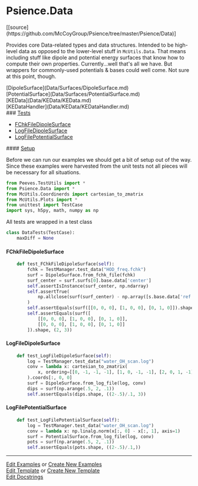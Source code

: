 # <a id="Psience.Data">Psience.Data</a> 
<div class="docs-source-link" markdown="1">
[[source](https://github.com/McCoyGroup/Psience/tree/master/Psience/Data)]
</div>
    
Provides core Data-related types and data structures.
Intended to be high-level data as opposed to the lower-level stuff in `McUtils.Data`.
That means including stuff like dipole and potential energy surfaces that know how to compute their own properties.
Currently...well that's all we have. But wrappers for commonly-used potentials & bases could well come.
Not sure at this point, though.

<div class="container alert alert-secondary bg-light">
  <div class="row">
   <div class="col" markdown="1">
[DipoleSurface](Data/Surfaces/DipoleSurface.md)   
</div>
   <div class="col" markdown="1">
[PotentialSurface](Data/Surfaces/PotentialSurface.md)   
</div>
   <div class="col" markdown="1">
[KEData](Data/KEData/KEData.md)   
</div>
</div>
  <div class="row">
   <div class="col" markdown="1">
[KEDataHandler](Data/KEData/KEDataHandler.md)   
</div>
   <div class="col" markdown="1">
   
</div>
   <div class="col" markdown="1">
   
</div>
</div>
</div>






<div class="collapsible-section">
 <div class="collapsible-section collapsible-section-header" markdown="1">
### <a class="collapse-link" data-toggle="collapse" href="#tests">Tests</a> <a class="float-right" data-toggle="collapse" href="#tests"><i class="fa fa-chevron-down"></i></a>
 </div>
<div class="collapsible-section collapsible-section-body collapse show" id="tests" markdown="1">

- [FChkFileDipoleSurface](#FChkFileDipoleSurface)
- [LogFileDipoleSurface](#LogFileDipoleSurface)
- [LogFilePotentialSurface](#LogFilePotentialSurface)

<div class="collapsible-section">
 <div class="collapsible-section collapsible-section-header" markdown="1">
#### <a class="collapse-link" data-toggle="collapse" href="#test-setup">Setup</a> <a class="float-right" data-toggle="collapse" href="#test-setup"><i class="fa fa-chevron-down"></i></a>
 </div>
 <div class="collapsible-section collapsible-section-body collapse" id="test-setup" markdown="1">

Before we can run our examples we should get a bit of setup out of the way.
Since these examples were harvested from the unit tests not all pieces
will be necessary for all situations.
```python
from Peeves.TestUtils import *
from Psience.Data import *
from McUtils.Coordinerds import cartesian_to_zmatrix
from McUtils.Plots import *
from unittest import TestCase
import sys, h5py, math, numpy as np
```

All tests are wrapped in a test class
```python
class DataTests(TestCase):
    maxDiff = None
```

 </div>
</div>

#### <a name="FChkFileDipoleSurface">FChkFileDipoleSurface</a>
```python
    def test_FChkFileDipoleSurface(self):
        fchk = TestManager.test_data("HOD_freq.fchk")
        surf = DipoleSurface.from_fchk_file(fchk)
        surf_center = surf.surfs[0].base.data['center']
        self.assertIsInstance(surf_center, np.ndarray)
        self.assertTrue(
            np.allclose(surf(surf_center) - np.array([s.base.data['ref'] for s in surf.surfs]), 0.)
        )
        self.assertEquals(surf([[0, 0, 0], [1, 0, 0], [0, 1, 0]]).shape, (1, 3))
        self.assertEquals(surf([
            [[0, 0, 0], [1, 0, 0], [0, 1, 0]],
            [[0, 0, 0], [1, 0, 0], [0, 1, 0]]
        ]).shape, (2, 3))
```
#### <a name="LogFileDipoleSurface">LogFileDipoleSurface</a>
```python
    def test_LogFileDipoleSurface(self):
        log = TestManager.test_data("water_OH_scan.log")
        conv = lambda x: cartesian_to_zmatrix(
            x, ordering=[[0, -1, -1, -1], [1, 0, -1, -1], [2, 0, 1, -1]]
        ).coords[:, 0, 0]
        surf = DipoleSurface.from_log_file(log, conv)
        dips = surf(np.arange(.5, 2, .1))
        self.assertEquals(dips.shape, ((2-.5)/.1, 3))
```
#### <a name="LogFilePotentialSurface">LogFilePotentialSurface</a>
```python
    def test_LogFilePotentialSurface(self):
        log = TestManager.test_data("water_OH_scan.log")
        conv = lambda x: np.linalg.norm(x[:, 0] - x[:, 1], axis=1)
        surf = PotentialSurface.from_log_file(log, conv)
        pots = surf(np.arange(.5, 2, .1))
        self.assertEquals(pots.shape, ((2-.5)/.1,))
```

 </div>
</div>

___

[Edit Examples](https://github.com/McCoyGroup/Psience/edit/master/ci/examples/Psience/Data.md) or 
[Create New Examples](https://github.com/McCoyGroup/Psience/new/master/?filename=ci/examples/Psience/Data.md) <br/>
[Edit Template](https://github.com/McCoyGroup/Psience/edit/master/ci/docs/Psience/Data.md) or 
[Create New Template](https://github.com/McCoyGroup/Psience/new/master/?filename=ci/docs/templates/Psience/Data.md) <br/>
[Edit Docstrings](https://github.com/McCoyGroup/Psience/edit/master/Psience/Data/__init__.py?message=Update%20Docs)